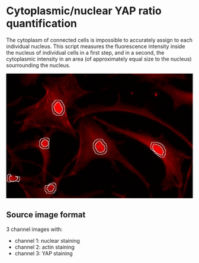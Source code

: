 # Cytoplasmic/nuclear YAP ratio quantification

The cytoplasm of connected cells is impossible to accurately assign to each individual nucleus. This script measures 
the fluorescence intensity inside the nucleus of individual cells in a first step, and in a second, the cytoplasmic
intensity in an area (of approximately equal size to the nucleus) sourrounding the nucleus.

![segmentation](mask_overlay.png)

## Source image format
3 channel images with:
  - channel 1: nuclear staining
  - channel 2: actin staining
  - channel 3: YAP staining
